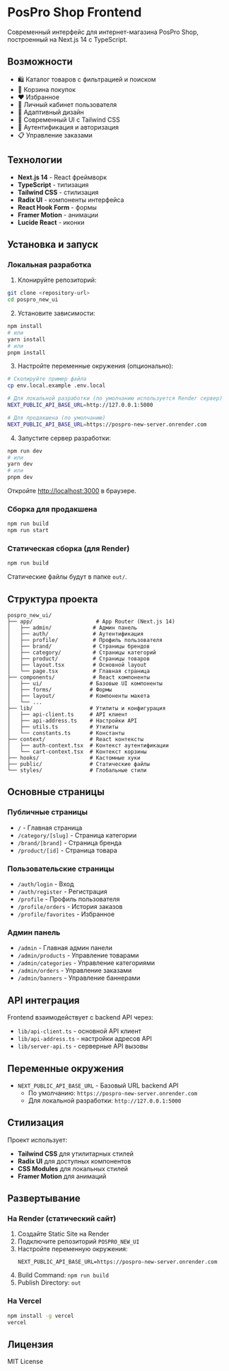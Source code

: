 # PosPro Shop Frontend

Современный интерфейс для интернет-магазина PosPro Shop, построенный на Next.js 14 с TypeScript.

## Возможности

- 🛍️ Каталог товаров с фильтрацией и поиском
- 🛒 Корзина покупок
- ❤️ Избранное
- 👤 Личный кабинет пользователя
- 📱 Адаптивный дизайн
- 🎨 Современный UI с Tailwind CSS
- 🔐 Аутентификация и авторизация
- 📋 Управление заказами

## Технологии

- **Next.js 14** - React фреймворк
- **TypeScript** - типизация
- **Tailwind CSS** - стилизация
- **Radix UI** - компоненты интерфейса
- **React Hook Form** - формы
- **Framer Motion** - анимации
- **Lucide React** - иконки

## Установка и запуск

### Локальная разработка

1. Клонируйте репозиторий:
```bash
git clone <repository-url>
cd pospro_new_ui
```

2. Установите зависимости:
```bash
npm install
# или
yarn install
# или
pnpm install
```

3. Настройте переменные окружения (опционально):
```bash
# Скопируйте пример файла
cp env.local.example .env.local

# Для локальной разработки (по умолчанию используется Render сервер)
NEXT_PUBLIC_API_BASE_URL=http://127.0.0.1:5000

# Для продакшена (по умолчанию)
NEXT_PUBLIC_API_BASE_URL=https://pospro-new-server.onrender.com
```

4. Запустите сервер разработки:
```bash
npm run dev
# или
yarn dev
# или
pnpm dev
```

Откройте [http://localhost:3000](http://localhost:3000) в браузере.

### Сборка для продакшена

```bash
npm run build
npm run start
```

### Статическая сборка (для Render)

```bash
npm run build
```

Статические файлы будут в папке `out/`.

## Структура проекта

```
pospro_new_ui/
├── app/                    # App Router (Next.js 14)
│   ├── admin/             # Админ панель
│   ├── auth/              # Аутентификация
│   ├── profile/           # Профиль пользователя
│   ├── brand/             # Страницы брендов
│   ├── category/          # Страницы категорий
│   ├── product/           # Страницы товаров
│   ├── layout.tsx         # Основной layout
│   └── page.tsx           # Главная страница
├── components/            # React компоненты
│   ├── ui/               # Базовые UI компоненты
│   ├── forms/            # Формы
│   ├── layout/           # Компоненты макета
│   └── ...
├── lib/                  # Утилиты и конфигурация
│   ├── api-client.ts     # API клиент
│   ├── api-address.ts    # Настройки API
│   ├── utils.ts          # Утилиты
│   └── constants.ts      # Константы
├── context/              # React контексты
│   ├── auth-context.tsx  # Контекст аутентификации
│   └── cart-context.tsx  # Контекст корзины
├── hooks/                # Кастомные хуки
├── public/               # Статические файлы
└── styles/               # Глобальные стили
```

## Основные страницы

### Публичные страницы
- `/` - Главная страница
- `/category/[slug]` - Страница категории
- `/brand/[brand]` - Страница бренда
- `/product/[id]` - Страница товара

### Пользовательские страницы
- `/auth/login` - Вход
- `/auth/register` - Регистрация
- `/profile` - Профиль пользователя
- `/profile/orders` - История заказов
- `/profile/favorites` - Избранное

### Админ панель
- `/admin` - Главная админ панели
- `/admin/products` - Управление товарами
- `/admin/categories` - Управление категориями
- `/admin/orders` - Управление заказами
- `/admin/banners` - Управление баннерами

## API интеграция

Frontend взаимодействует с backend API через:
- `lib/api-client.ts` - основной API клиент
- `lib/api-address.ts` - настройки адресов API
- `lib/server-api.ts` - серверные API вызовы

## Переменные окружения

- `NEXT_PUBLIC_API_BASE_URL` - Базовый URL backend API
  - По умолчанию: `https://pospro-new-server.onrender.com`
  - Для локальной разработки: `http://127.0.0.1:5000`

## Стилизация

Проект использует:
- **Tailwind CSS** для утилитарных стилей
- **Radix UI** для доступных компонентов
- **CSS Modules** для локальных стилей
- **Framer Motion** для анимаций

## Развертывание

### На Render (статический сайт)

1. Создайте Static Site на Render
2. Подключите репозиторий `POSPRO_NEW_UI`
3. Настройте переменную окружения:
   ```
   NEXT_PUBLIC_API_BASE_URL=https://pospro-new-server.onrender.com
   ```
4. Build Command: `npm run build`
5. Publish Directory: `out`

### На Vercel

```bash
npm install -g vercel
vercel
```

## Лицензия

MIT License